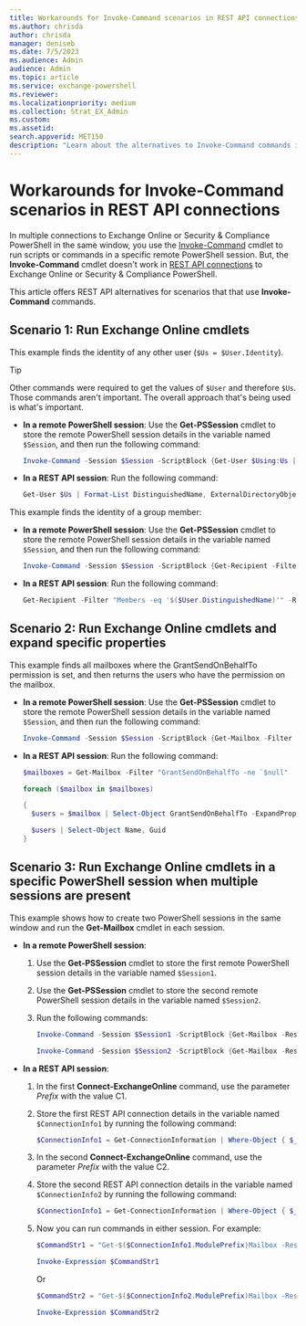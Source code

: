```yaml
---
title: Workarounds for Invoke-Command scenarios in REST API connections
ms.author: chrisda
author: chrisda
manager: deniseb
ms.date: 7/5/2023
ms.audience: Admin
audience: Admin
ms.topic: article
ms.service: exchange-powershell
ms.reviewer:
ms.localizationpriority: medium
ms.collection: Strat_EX_Admin
ms.custom:
ms.assetid:
search.appverid: MET150
description: "Learn about the alternatives to Invoke-Command commands in REST API connections using the EXO V3 module."
---
```


# Workarounds for Invoke-Command scenarios in REST API connections

In multiple connections to Exchange Online or Security & Compliance PowerShell in the same window, you use the [Invoke-Command](/powershell/module/microsoft.powershell.core/invoke-command) cmdlet to run scripts or commands in a specific remote PowerShell session. But, the **Invoke-Command** cmdlet doesn't work in [REST API connections](exchange-online-powershell-v2.md#rest-api-connections-in-the-exo-v3-module) to Exchange Online or Security & Compliance PowerShell.

This article offers REST API alternatives for scenarios that that use **Invoke-Command** commands.

## Scenario 1: Run Exchange Online cmdlets

This example finds the identity of any other user (`$Us = $User.Identity`).

> [!TIP]
> Other commands were required to get the values of `$User` and therefore `$Us`. Those commands aren't important. The overall approach that's being used is what's important.

- **In a remote PowerShell session**: Use the **Get-PSSession** cmdlet to store the remote PowerShell session details in the variable named `$Session`, and then run the following command:

  ```powershell
  Invoke-Command -Session $Session -ScriptBlock {Get-User $Using:Us | Select-Object DistinguishedName, ExternalDirectoryObjectId} -ErrorAction SilentlyContinue
  ```

- **In a REST API session**: Run the following command:

  ```powershell
  Get-User $Us | Format-List DistinguishedName, ExternalDirectoryObjectId
  ```

This example finds the identity of a group member:

- **In a remote PowerShell session**: Use the **Get-PSSession** cmdlet to store the remote PowerShell session details in the variable named `$Session`, and then run the following command:

  ```powershell
  Invoke-Command -Session $Session -ScriptBlock {Get-Recipient -Filter "Members -eq '$($User.DistinguishedName)'" -RecipientTypeDetails MailUniversalDistributionGroup | Select-Object DisplayName, ExternalDirectoryObjectId, RecipientTypeDetails} -ErrorAction SilentlyContinue -HideComputerName
  ```

- **In a REST API session**: Run the following command:

  ```powershell
  Get-Recipient -Filter "Members -eq '$($User.DistinguishedName)'" -RecipientTypeDetails MailUniversalDistributionGroup | Format-List DisplayName, ExternalDirectoryObjectId, RecipientTypeDetails
  ```

## Scenario 2: Run Exchange Online cmdlets and expand specific properties

This example finds all mailboxes where the GrantSendOnBehalfTo permission is set, and then returns the users who have the permission on the mailbox.

- **In a remote PowerShell session**: Use the **Get-PSSession** cmdlet to store the remote PowerShell session details in the variable named `$Session`, and then run the following command:

  ```powershell
  Invoke-Command -Session $Session -ScriptBlock {Get-Mailbox -Filter "GrantSendOnBehalfTo -ne `$null" -ErrorAction SilentlyContinue | Select-Object ExternalDirectoryObjectId, GrantSendOnBehalfTo -ExpandProperty GrantSendOnBehalfTo}
  ```

- **In a REST API session**: Run the following command:

  ```powershell
  $mailboxes = Get-Mailbox -Filter "GrantSendOnBehalfTo -ne `$null"

  foreach ($mailbox in $mailboxes)

  {
    $users = $mailbox | Select-Object GrantSendOnBehalfTo -ExpandProperty GrantSendOnBehalfTo | Get-User

    $users | Select-Object Name, Guid
  }
  ```

## Scenario 3: Run Exchange Online cmdlets in a specific PowerShell session when multiple sessions are present

This example shows how to create two PowerShell sessions in the same window and run the **Get-Mailbox** cmdlet in each session.

- **In a remote PowerShell session**:
  1. Use the **Get-PSSession** cmdlet to store the first remote PowerShell session details in the variable named `$Session1`.
  2. Use the **Get-PSSession** cmdlet to store the second remote PowerShell session details in the variable named `$Session2`.
  3. Run the following commands:

     ```powershell
     Invoke-Command -Session $Session1 -ScriptBlock {Get-Mailbox -ResultSize 1}

     Invoke-Command -Session $Session2 -ScriptBlock {Get-Mailbox -ResultSize 1}
     ```

- **In a REST API session**:
  1. In the first **Connect-ExchangeOnline** command, use the parameter _Prefix_ with the value C1.
  2. Store the first REST API connection details in the variable named `$ConnectionInfo1` by running the following command:

     ```powershell
     $ConnectionInfo1 = Get-ConnectionInformation | Where-Object { $_.ModulePrefix -eq "C1"}
     ```

  3. In the second **Connect-ExchangeOnline** command, use the parameter _Prefix_ with the value C2.
  4. Store the second REST API connection details in the variable named `$ConnectionInfo2` by running the following command:

     ```powershell
     $ConnectionInfo1 = Get-ConnectionInformation | Where-Object { $_.ModulePrefix -eq "C2"}
     ```

  5. Now you can run commands in either session. For example:

     ```powershell
     $CommandStr1 = "Get-$($ConnectionInfo1.ModulePrefix)Mailbox -ResultSize 10"

     Invoke-Expression $CommandStr1
     ```

     Or

     ```powershell
     $CommandStr2 = "Get-$($ConnectionInfo2.ModulePrefix)Mailbox -ResultSize 10"

     Invoke-Expression $CommandStr2
     ```
